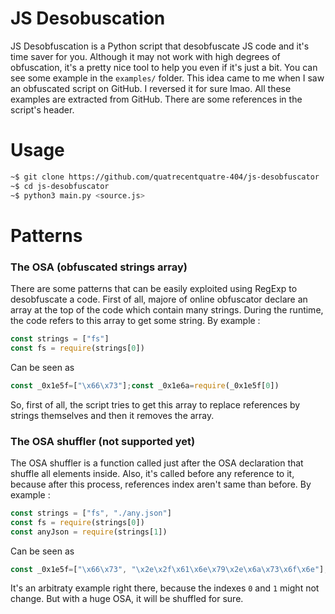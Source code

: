 # JS Desobuscation
JS Desobfuscation is a Python script that desobfuscate JS code and it's time saver for you. Although it may not work with high degrees of obfuscation, it's a pretty nice tool to help you even if it's just a bit. You can see some example in the ``examples/`` folder. This idea came to me when I saw an obfuscated script on GitHub. I reversed it for sure lmao. All these examples are extracted from GitHub. There are some references in the script's header.

# Usage
```bash
~$ git clone https://github.com/quatrecentquatre-404/js-desobfuscator
~$ cd js-desobfuscator
~$ python3 main.py <source.js>
```

# Patterns

### The OSA (obfuscated strings array)
There are some patterns that can be easily exploited using RegExp to desobfuscate a code.
First of all, majore of online obfuscator declare an array at the top of the code which contain many strings. During the runtime, the code refers to this array to get some string. By example :
```js
const strings = ["fs"]
const fs = require(strings[0])
```
Can be seen as
```js
const _0x1e5f=["\x66\x73"];const _0x1e6a=require(_0x1e5f[0])
```

So, first of all, the script tries to get this array to replace references by strings themselves and then it removes the array.

### The OSA shuffler (not supported yet)
The OSA shuffler is a function called just after the OSA declaration that shuffle all elements inside. Also, it's called before any reference to it, because after this process, references index aren't same than before. By example :
```js
const strings = ["fs", "./any.json"]
const fs = require(strings[0])
const anyJson = require(strings[1])
```
Can be seen as
```js
const _0x1e5f=["\x66\x73", "\x2e\x2f\x61\x6e\x79\x2e\x6a\x73\x6f\x6e"];(function(osa, ...){ /* Anonymouse function that shuffles the OSA */})(_0x1e5f, ...);const _0x1e6a=require(_0x1e5f[1]),_0x1e71=require(_0x1e5f[0]);
```
It's an arbitraty example right there, because the indexes ``0`` and ``1`` might not change. But with a huge OSA, it will be shuffled for sure.